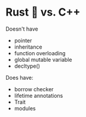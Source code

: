 # Rust 🦀 vs. C++

Doesn't have
- pointer
- inheritance
- function overloading
- global mutable variable
- decltype()

Does have:
- borrow checker
- lifetime annotations
- Trait
- modules
